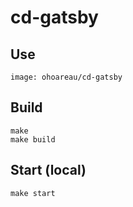# cd-gatsby

## Use

    image: ohoareau/cd-gatsby

## Build

    make
    make build

## Start (local)

    make start

